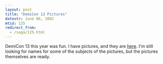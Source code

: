 ```yaml
---
layout: post
title: "DemiCon 13 Pictures"
datestr: June 06, 2002
mtid: 125
redirect_from:
  - /saga/125.html
---
```


DemiCon 13 this year was fun. I have pictures, and they are <a href="http://www.wookphoto.com/DemiCon/DemiCon-13-1/1870566_hqT2Q9">here</a>.
I'm still looking for names for some of the subjects of the pictures, but the
pictures themselves are ready.


